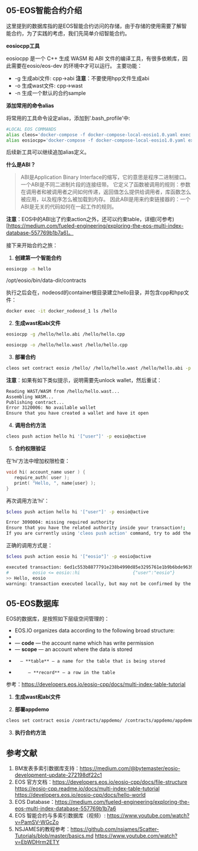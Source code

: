 **05-EOS智能合约介绍**
----------------------------------------------
这里提到的数据库指的是EOS智能合约访问的存储，由于存储的使用需要了解智能合约，为了实践的考虑，我们先简单介绍智能合约。

**eosiocpp工具**

eosiocpp 是一个 C++ 生成 WASM 和 ABI 文件的编译工具，有很多依赖库，因此需要在eosio/eos-dev 的环境中才可以运行。
主要功能：
* -g 生成abi文件: cpp->abi  **注意**：不要使用hpp文件生成abi
* -o 生成wast文件: cpp->wast
* -n 生成一个默认的合约sample

**添加常用的命令alias**

将常用的工具命令设定alias，添加到'.bash_profile'中:
```Bash
#LOCAL EOS COMMANDS
alias cleos='docker-compose -f docker-compose-local-eosio1.0.yaml exec keosd /opt/eosio/bin/cleos -u http://nodeosd:8888 --wallet-url http://localhost:8900'
alias eosiocpp='docker-compose -f docker-compose-local-eosio1.0.yaml exec keosd /opt/eosio/bin/eosiocpp'
```
后续新工具可以继续追加alias定义。


**什么是ABI？**
>ABI是Application Binary Interface的缩写，它的意思是程序二进制接口。 一个ABI是不同二进制片段的连接纽带。 它定义了函数被调用的规则：参数在调用者和被调用者之间如何传递，返回值怎么提供给调用者，库函数怎么被应用，以及程序怎么被加载到内存。 因此ABI是用来约束链接器的：一个ABI是无关的代码如何在一起工作的规则。

**注意**：EOS中的ABI出了约束action之外，还可以约束table，详细(可参考)[https://medium.com/fueled-engineering/exploring-the-eos-multi-index-database-557769b1b7a6]。


接下来开始合约之旅：
1. **创建第一个智能合约**
```Bash
eosiocpp -n hello
```

/opt/eosio/bin/data-dir/contracts

执行之后会在，nodeosd的container根目录建立hello目录，并包含cpp和hpp文件：
```Bash
docker exec -it docker_nodeosd_1 ls /hello
```

2. **生成wast和abi文件**
```Bash
eosiocpp -g /hello/hello.abi /hello/hello.cpp 

eosiocpp -o /hello/hello.wast /hello/hello.cpp 
```

3. **部署合约**

```Bash
cleos set contract eosio /hello/ /hello/hello.wast /hello/hello.abi -p eosio@active
```
**注意**：如果有如下类似提示，说明需要先unlock wallet，然后重试：
```Bash
Reading WAST/WASM from /hello/hello.wast...
Assembling WASM...
Publishing contract...
Error 3120006: No available wallet
Ensure that you have created a wallet and have it open
```

4. **调用合约方法**

```Bash
cleos push action hello hi '["user"]' -p eosio@active 
```

5. **合约权限验证**

在‘hi’方法中增加权限检查：
```cpp
void hi( account_name user ) {
   require_auth( user );
   print( "Hello, ", name{user} );
}
```
再次调用方法‘hi’：
```Bash
$cleos push action hello hi '["user"]' -p eosio@active

Error 3090004: missing required authority
Ensure that you have the related authority inside your transaction!;
If you are currently using 'cleos push action' command, try to add the relevant authority using -p option.
```

正确的调用方式是：

```Bash
$cleos push action eosio hi '["eosio"]' -p eosio@active

executed transaction: 6ed1c553b8877791e238b4990d85e3295761e1b9b6bde9639d3613b9666f4edd  104 bytes  940 us
#         eosio <= eosio::hi                    {"user":"eosio"}
>> Hello, eosio
warning: transaction executed locally, but may not be confirmed by the network yet
```


**05-EOS数据库**
---------------------------------------------

EOS的数据库，是按照如下层级空间管理的：
* EOS.IO organizes data according to the following broad structure:
* 
* — **code** — the account name which has write permission
*    — **scope** — an account where the data is stored
*       — **table** — a name for the table that is being stored
*          — **record** — a row in the table
参考：https://developers.eos.io/eosio-cpp/docs/multi-index-table-tutorial 

1. **生成wast和abi文件**

2. **部署appdemo**

```Bash
cleos set contract eosio /contracts/appdemo/ /contracts/appdemo/appdemo.wast /contracts/appdemo/appdemo.abi -p eosio@active

```

3. **执行合约方法**


**参考文献**
----------------------------------------------
1. BM发表多索引数据库支持：https://medium.com/@bytemaster/eosio-development-update-272198df22c1 
2. EOS 官方文档：https://developers.eos.io/eosio-cpp/docs/file-structure  https://eosio-cpp.readme.io/docs/multi-index-table-tutorial  https://developers.eos.io/eosio-cpp/docs/hello-world 
3. EOS Database：https://medium.com/fueled-engineering/exploring-the-eos-multi-index-database-557769b1b7a6 
4. EOS 智能合约与多索引数据库（视频）: https://www.youtube.com/watch?v=PamSV-WGcZo
5. NSJAMES的教程参考：https://github.com/nsjames/Scatter-Tutorials/blob/master/basics.md  https://www.youtube.com/watch?v=EbWDHrm2ETY 



